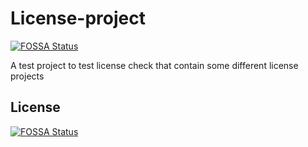 # License-project
[![FOSSA Status](https://app.fossa.io/api/projects/git%2Bgithub.com%2Fdudy5%2FLicense-project.svg?type=shield)](https://app.fossa.io/projects/git%2Bgithub.com%2Fdudy5%2FLicense-project?ref=badge_shield)

A test project to test license check that contain some different license projects


## License
[![FOSSA Status](https://app.fossa.io/api/projects/git%2Bgithub.com%2Fdudy5%2FLicense-project.svg?type=large)](https://app.fossa.io/projects/git%2Bgithub.com%2Fdudy5%2FLicense-project?ref=badge_large)